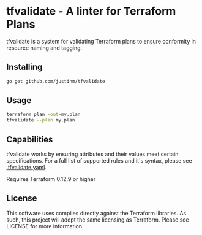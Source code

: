 tfvalidate - A linter for Terraform Plans
==========

tfvalidate is a system for validating Terraform plans to ensure conformity in resource naming and tagging.


Installing
----------

```bash
go get github.com/justinm/tfvalidate
```
 
 
Usage
-----

```bash
terraform plan -out=my.plan
tfvalidate --plan my.plan
```


Capabilities
------------

tfvalidate works by ensuring attributes and their values meet certain specifications. For a full list of supported rules
and it's syntax, please see [.tfvalidate.yaml](.tfvalidate.yaml).

Requires Terraform 0.12.9 or higher

License
-------

This software uses compiles directly against the Terraform libraries. As such, this project will adopt the same licensing
as Terraform. Please see LICENSE for more information.
 